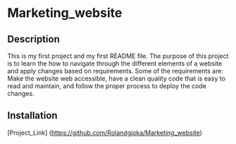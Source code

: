 # Marketing_website

## Description 
This is my first project and my first README file. 
The purpose of this project is to learn the how to navigate through the different elements of a website and apply changes based on requirements. Some of the requirements are:
Make the website web accessible, have a clean quality code that is easy to read and maintain, and follow the proper process to deploy the code changes. 


## Installation

 [Project_Link] (https://github.com/Rolandgjoka/Marketing_website)


